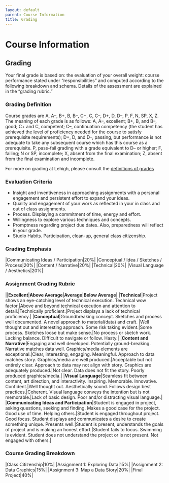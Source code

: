```yaml
---
layout: default
parent: Course Information
title: Grading
---
```


<style>

td {
  vertical-align: top;
}
</style>

# Course Information

## Grading

Your final grade is based on: the evaluation of your overall weight: course performance stated under “responsibilities” and computed according to the following breakdown and schema. Details of the assessment are explained in the “grading rubric.”

### Grading Definition

Course grades are A, A–, B+, B, B–, C+, C, C–, D+, D, D–, P, F, N, SP, X, Z. The meaning of each grade is as follows: A, A–, excellent; B+, B, and B–, good; C+ and C, competent; C–, continuation competency (the student has achieved the level of proficiency needed for the course to satisfy prerequisite requirements); D+, D, and D–, passing, but performance is not adequate to take any subsequent course which has this course as a prerequisite.  P, pass-fail grading with a grade equivalent to D– or higher; F, failing; N or SP, incomplete; X, absent from the final examination; Z, absent from the final examination and incomplete.

For more on grading at Lehigh, please consult the [definitions of grades](https://catalog.lehigh.edu/undergraduatestudies/guidetoacademicrulesandregulations/definitionsofgrades/)

### Evaluation Criteria
- Insight and inventiveness in approaching assignments with a personal engagement and persistent effort to expand your ideas.
- Quality and engagement of your work as reflected in your in class and out of class assignments.
- Process. Displaying a commitment of time, energy and effort.
- Willingness to explore various techniques and concepts.
- Promptness regarding project due dates. Also, preparedness will reflect in your grade.
- Studio Habits. Participation, clean-up, general class citizenship.

### Grading Emphasis

|Communicating Ideas / Participation|20%|
|Conceptual / Idea / Sketches / Process|20%|
|Content / Narrative|20%|
|Technical|20%|
|Visual Language / Aesthetics|20%|

### Assignment Grading Rubric

||**Excellent**|**Above Average**|**Average**|**Below Average**|
|**Technical**|Project shows an eye-catching level of technical execution. Technical wow factor.|Above and beyond technical execution and attention to detail.|Technically proficient.|Project displays a lack of technical proficiency.|
|**Conceptual**|Groundbreaking concept. Sketches and process well documented. A novel approach to material(data) and craft. |Well thought out and interesting approach. Some risk taking evident.|Some process. Sketches loose but make sense.|No process or sketch work. Lacking balance. Difficult to navigate or follow. Hasty.|
|**Content and Narrative**|Engaging and well developed. Potentially ground-breaking. Narrative matches data well. Graphics/media elements are exceptional.|Clear, interesting, engaging. Meaningful. Approach to data matches story. Graphics/media are well produced.|Acceptable but not entirely clear. Approach to data may not align with story. Graphics are adequately produced.|Not clear. Data does not fit the story. Poorly produced graphics/media.|
|**Visual Language**|Seamless fit between content, art direction, and interactivity. Inspiring. Memorable. Innovative. Confident.|Well thought out. Aesthetically sound. Follows design best practices.|Coherent. Visual language conveys the intention but is not memorable.|Lack of basic design. Poor and/or distracting visual language.|
|**Communicating Ideas and Participation**|Student is engaged in project, asking questions, seeking and finding. Makes a good case for the project. Good use of time. Helping others.|Student is engaged throughout project. Good focus. Student displays and communicates a desire to create something unique. Presents well.|Student is present, understands the goals of project and is making an honest effort.|Student fails to focus. Swimming is evident. Student does not understand the project or is not present. Not engaged with others.|

### Course Grading Breakdown

|Class Citizenship|10%|
|Assignment 1: Exploring Data|15%|
|Assignment 2: Data Graphics|15%|
|Assignment 3: Map a Data Story|20%|
|Final Project|40%|